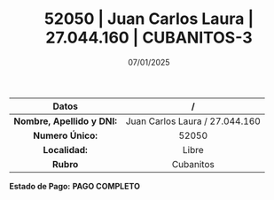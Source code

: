 ﻿---
title: 52050 | Juan Carlos Laura | 27.044.160 | CUBANITOS-3
date: 07/01/2025
draft: false
tags: ['libre', 'titular', 'cubanitos']
---

|          **Datos**          |  /  |
|:---------------------------:|:---:|
| **Nombre, Apellido y DNI:** | Juan Carlos Laura / 27.044.160 |
|      **Numero Único:**      | 52050 |
|        **Localidad:**       | Libre |
|          **Rubro**          | Cubanitos |

**Estado de Pago:** **PAGO COMPLETO**
